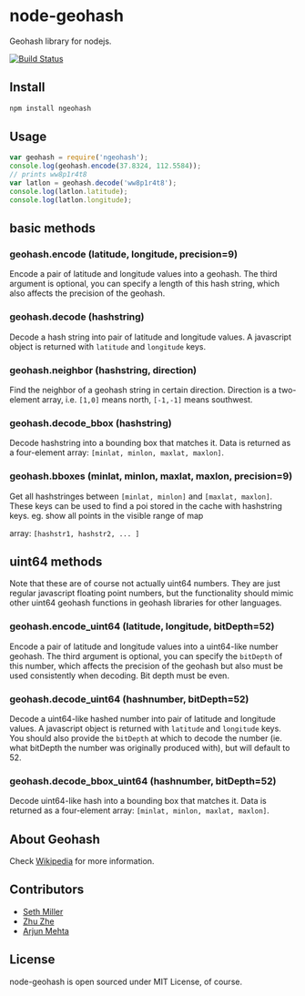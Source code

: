 node-geohash
============

Geohash library for nodejs.

[![Build Status](https://travis-ci.org/sunng87/node-geohash.svg)](https://travis-ci.org/sunng87/node-geohash)

## Install

```bash
npm install ngeohash
```

## Usage

```javascript
var geohash = require('ngeohash');
console.log(geohash.encode(37.8324, 112.5584));
// prints ww8p1r4t8
var latlon = geohash.decode('ww8p1r4t8');
console.log(latlon.latitude);
console.log(latlon.longitude);
```

## basic methods

### geohash.encode (latitude, longitude, precision=9)

Encode a pair of latitude and longitude values into a geohash. The third argument is optional, you can specify a length of this hash string, which also affects the precision of the geohash.

### geohash.decode (hashstring)

Decode a hash string into pair of latitude and longitude values. A javascript object is returned with `latitude` and `longitude` keys.

### geohash.neighbor (hashstring, direction)

Find the neighbor of a geohash string in certain direction. Direction is a two-element array, i.e. `[1,0]` means north, `[-1,-1]` means southwest.

### geohash.decode_bbox (hashstring)

Decode hashstring into a bounding box that matches it. Data is returned as a four-element array: `[minlat, minlon, maxlat, maxlon]`.

### geohash.bboxes (minlat, minlon, maxlat, maxlon, precision=9)
Get all hashstringes between `[minlat, minlon]` and `[maxlat, maxlon]`. These keys can be used to find a poi stored in the cache with hashstring keys. eg. show all points in the visible range of map

array: `[hashstr1, hashstr2, ... ]`


## uint64 methods

Note that these are of course not actually uint64 numbers. They are just regular javascript floating point numbers, but the functionality should mimic other uint64 geohash functions in geohash libraries for other languages.

### geohash.encode_uint64 (latitude, longitude, bitDepth=52)

Encode a pair of latitude and longitude values into a uint64-like number geohash. The third argument is optional, you can specify the `bitDepth` of this number, which affects the precision of the geohash but also must be used consistently when decoding. Bit depth must be even.

### geohash.decode_uint64 (hashnumber, bitDepth=52)

Decode a uint64-like hashed number into pair of latitude and longitude values. A javascript object is returned with `latitude` and `longitude` keys. You should also provide the `bitDepth` at which to decode the number (ie. what bitDepth the number was originally produced with), but will default to 52.

### geohash.decode_bbox_uint64 (hashnumber, bitDepth=52)

Decode uint64-like hash into a bounding box that matches it. Data is returned as a four-element array: `[minlat, minlon, maxlat, maxlon]`.

## About Geohash

Check [Wikipedia](http://en.wikipedia.org/wiki/Geohash "Wiki page for geohash") for more information.

## Contributors

* [Seth Miller](https://github.com/four43)
* [Zhu Zhe](https://github.com/zhuzhe1983)
* [Arjun Mehta](https://github.com/arjunmehta)

## License

node-geohash is open sourced under MIT License, of course.
